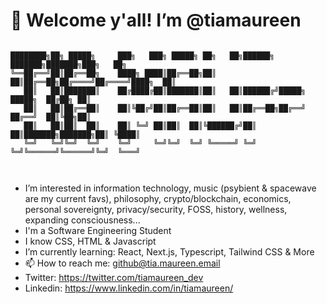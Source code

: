 # 👋 Welcome y'all! I’m @tiamaureen

```

████████╗██╗ █████╗     ███╗   ███╗ █████╗ ██╗   ██╗██████╗ ███████╗███████╗███╗   ██╗
╚══██╔══╝██║██╔══██╗    ████╗ ████║██╔══██╗██║   ██║██╔══██╗██╔════╝██╔════╝████╗  ██║
   ██║   ██║███████║    ██╔████╔██║███████║██║   ██║██████╔╝█████╗  █████╗  ██╔██╗ ██║
   ██║   ██║██╔══██║    ██║╚██╔╝██║██╔══██║██║   ██║██╔══██╗██╔══╝  ██╔══╝  ██║╚██╗██║
   ██║   ██║██║  ██║    ██║ ╚═╝ ██║██║  ██║╚██████╔╝██║  ██║███████╗███████╗██║ ╚████║
   ╚═╝   ╚═╝╚═╝  ╚═╝    ╚═╝     ╚═╝╚═╝  ╚═╝ ╚═════╝ ╚═╝  ╚═╝╚══════╝╚══════╝╚═╝  ╚═══╝
                                                                                      
                    
```

-    I’m interested in information technology, music (psybient & spacewave are my current favs), philosophy, crypto/blockchain, economics, personal sovereignty, privacy/security, FOSS, history, wellness, expanding consciousness...
-    I'm a Software Engineering Student
-    I know CSS, HTML & Javascript
-    I’m currently learning: React, Next.js, Typescript, Tailwind CSS & More
- 📫 How to reach me: github@tia.maureen.email
-    Twitter: https://twitter.com/tiamaureen_dev
-    Linkedin: https://www.linkedin.com/in/tiamaureen/
